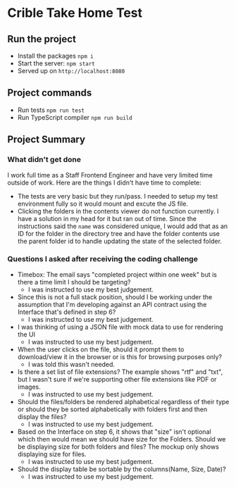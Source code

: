 # Crible Take Home Test

## Run the project

- Install the packages `npm i`
- Start the server: `npm start`
- Served up on `http://localhost:8080`

## Project commands

- Run tests `npm run test`
- Run TypeScript compiler `npm run build`

## Project Summary

### What didn't get done

I work full time as a Staff Frontend Engineer and have very limited time outside of work. Here are the things I didn't have time to complete:

- The tests are very basic but they run/pass. I needed to setup my test environment fully so it would mount and excute the JS file.
- Clicking the folders in the contents viewer do not function currently. I have a solution in my head for it but ran out of time. Since the instructions said the `name` was considered unique, I would add that as an ID for the folder in the directory tree and have the folder contents use the parent folder id to handle updating the state of the selected folder.

### Questions I asked after receiving the coding challenge

- Timebox: The email says "completed project within one week" but is there a time limit I should be targeting?
  - I was instructed to use my best judgement.
- Since this is not a full stack position, should I be working under the assumption that I'm developing against an API contract using the Interface that's defined in step 6?
  - I was instructed to use my best judgement.
- I was thinking of using a JSON file with mock data to use for rendering the UI
  - I was instructed to use my best judgement.
- When the user clicks on the file, should it prompt them to download/view it in the browser or is this for browsing purposes only?
  - I was told this wasn't needed.
- Is there a set list of file extensions? The example shows "rtf" and "txt", but I wasn't sure if we're supporting other file extensions like PDF or images.
  - I was instructed to use my best judgement.
- Should the files/folders be rendered alphabetical regardless of their type or should they be sorted alphabetically with folders first and then display the files?
  - I was instructed to use my best judgement.
- Based on the Interface on step 6, it shows that "size" isn't optional which then would mean we should have size for the Folders. Should we be displaying size for both folders and files? The mockup only shows displaying size for files.
  - I was instructed to use my best judgement.
- Should the display table be sortable by the columns(Name, Size, Date)?
  - I was instructed to use my best judgement.
